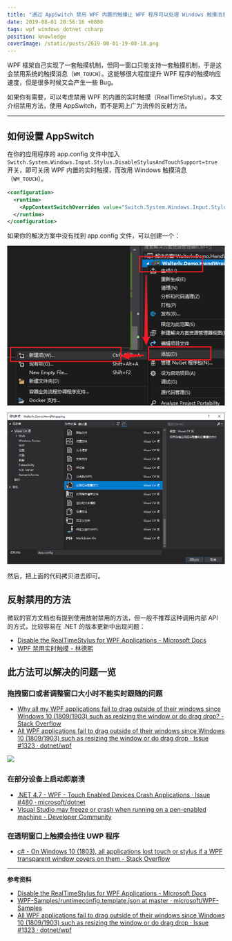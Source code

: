 ```yaml
---
title: "通过 AppSwitch 禁用 WPF 内置的触摸让 WPF 程序可以处理 Windows 触摸消息"
date: 2019-08-01 20:56:16 +0800
tags: wpf windows dotnet csharp
position: knowledge
coverImage: /static/posts/2019-08-01-19-08-18.png
---
```


WPF 框架自己实现了一套触摸机制，但同一窗口只能支持一套触摸机制，于是这会禁用系统的触摸消息（`WM_TOUCH`）。这能够很大程度提升 WPF 程序的触摸响应速度，但是很多时候又会产生一些 Bug。

如果你有需要，可以考虑禁用 WPF 的内置的实时触摸（RealTimeStylus）。本文介绍禁用方法，使用 AppSwitch，而不是网上广为流传的反射方法。

---

<div id="toc"></div>

## 如何设置 AppSwitch

在你的应用程序的 app.config 文件中加入 `Switch.System.Windows.Input.Stylus.DisableStylusAndTouchSupport=true` 开关，即可关闭 WPF 内置的实时触摸，而改用 Windows 触摸消息（`WM_TOUCH`）。

```xml
<configuration>
  <runtime>
    <AppContextSwitchOverrides value="Switch.System.Windows.Input.Stylus.DisableStylusAndTouchSupport=true" />
  </runtime>
</configuration>
```

如果你的解决方案中没有找到 app.config 文件，可以创建一个：

![新建文件](/static/posts/2019-08-01-19-08-18.png)

![应用程序配置文件](/static/posts/2019-08-01-19-08-50.png)

然后，把上面的代码拷贝进去即可。

## 反射禁用的方法

微软的官方文档也有提到使用放射禁用的方法，但一般不推荐这种调用内部 API 的方式，比较容易在 .NET 的版本更新中出现问题：

- [Disable the RealTimeStylus for WPF Applications - Microsoft Docs](https://docs.microsoft.com/en-us/dotnet/framework/wpf/advanced/disable-the-realtimestylus-for-wpf-applications)
- [WPF 禁用实时触摸 - 林德熙](https://blog.lindexi.com/post/wpf-%E7%A6%81%E7%94%A8%E5%AE%9E%E6%97%B6%E8%A7%A6%E6%91%B8)

## 此方法可以解决的问题一览

### 拖拽窗口或者调整窗口大小时不能实时跟随的问题

- [Why all my WPF applications fail to drag outside of their windows since Windows 10 (1809/1903) such as resizing the window or do drag drop? - Stack Overflow](https://stackoverflow.com/questions/56354510/why-all-my-wpf-applications-fail-to-drag-outside-of-their-windows-since-windows)
- [All WPF applications fail to drag outside of their windows since Windows 10 (1809/1903) such as resizing the window or do drag drop · Issue #1323 · dotnet/wpf](https://github.com/dotnet/wpf/issues/1323)

![](https://i.stack.imgur.com/LZA4h.gif)

### 在部分设备上启动即崩溃

- [.NET 4.7 - WPF - Touch Enabled Devices Crash Applications · Issue #480 · microsoft/dotnet](https://github.com/Microsoft/dotnet/issues/480)
- [Visual Studio may freeze or crash when running on a pen-enabled machine - Developer Community](https://developercommunity.visualstudio.com/content/problem/55303/visual-studio-may-terminate-unexpectedly-when-runn.html)

### 在透明窗口上触摸会挡住 UWP 程序

- [c# - On Windows 10 (1803), all applications lost touch or stylus if a WPF transparent window covers on them - Stack Overflow](https://stackoverflow.com/questions/50382605/on-windows-10-1803-all-applications-lost-touch-or-stylus-if-a-wpf-transparent)

---

**参考资料**

- [Disable the RealTimeStylus for WPF Applications - Microsoft Docs](https://docs.microsoft.com/en-us/dotnet/framework/wpf/advanced/disable-the-realtimestylus-for-wpf-applications)
- [WPF-Samples/runtimeconfig.template.json at master · microsoft/WPF-Samples](https://github.com/microsoft/WPF-Samples/blob/master/Compatibility/runtimeconfig.template.json)
- [All WPF applications fail to drag outside of their windows since Windows 10 (1809/1903) such as resizing the window or do drag drop · Issue #1323 · dotnet/wpf](https://github.com/dotnet/wpf/issues/1323)

